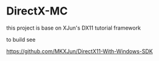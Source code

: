 # DirectX-MC

this project is base on XJun's DX11 tutorial framework

to build see

https://github.com/MKXJun/DirectX11-With-Windows-SDK

